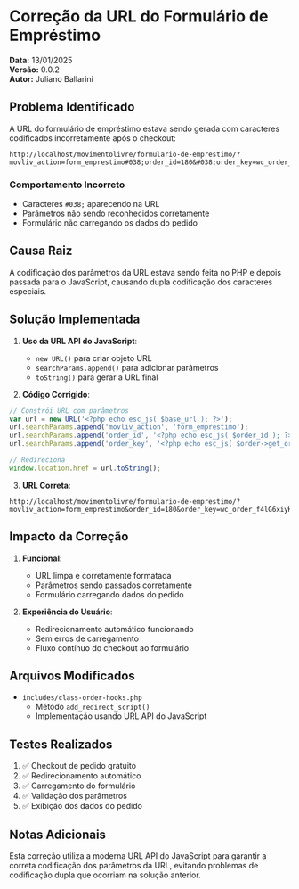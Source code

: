 # Correção da URL do Formulário de Empréstimo

**Data:** 13/01/2025  
**Versão:** 0.0.2  
**Autor:** Juliano Ballarini  

## Problema Identificado

A URL do formulário de empréstimo estava sendo gerada com caracteres codificados incorretamente após o checkout:

```
http://localhost/movimentolivre/formulario-de-emprestimo/?movliv_action=form_emprestimo#038;order_id=180&#038;order_key=wc_order_f4lG6xiyKJsGS
```

### Comportamento Incorreto
- Caracteres `#038;` aparecendo na URL
- Parâmetros não sendo reconhecidos corretamente
- Formulário não carregando os dados do pedido

## Causa Raiz

A codificação dos parâmetros da URL estava sendo feita no PHP e depois passada para o JavaScript, causando dupla codificação dos caracteres especiais.

## Solução Implementada

1. **Uso da URL API do JavaScript**:
   - `new URL()` para criar objeto URL
   - `searchParams.append()` para adicionar parâmetros
   - `toString()` para gerar a URL final

2. **Código Corrigido**:
```javascript
// Constrói URL com parâmetros
var url = new URL('<?php echo esc_js( $base_url ); ?>');
url.searchParams.append('movliv_action', 'form_emprestimo');
url.searchParams.append('order_id', '<?php echo esc_js( $order_id ); ?>');
url.searchParams.append('order_key', '<?php echo esc_js( $order->get_order_key() ); ?>');

// Redireciona
window.location.href = url.toString();
```

3. **URL Correta**:
```
http://localhost/movimentolivre/formulario-de-emprestimo/?movliv_action=form_emprestimo&order_id=180&order_key=wc_order_f4lG6xiyKJsGS
```

## Impacto da Correção

1. **Funcional**:
   - URL limpa e corretamente formatada
   - Parâmetros sendo passados corretamente
   - Formulário carregando dados do pedido

2. **Experiência do Usuário**:
   - Redirecionamento automático funcionando
   - Sem erros de carregamento
   - Fluxo contínuo do checkout ao formulário

## Arquivos Modificados

- `includes/class-order-hooks.php`
  - Método `add_redirect_script()`
  - Implementação usando URL API do JavaScript

## Testes Realizados

1. ✅ Checkout de pedido gratuito
2. ✅ Redirecionamento automático
3. ✅ Carregamento do formulário
4. ✅ Validação dos parâmetros
5. ✅ Exibição dos dados do pedido

## Notas Adicionais

Esta correção utiliza a moderna URL API do JavaScript para garantir a correta codificação dos parâmetros da URL, evitando problemas de codificação dupla que ocorriam na solução anterior. 